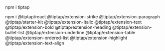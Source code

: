 npm i tiptap

npm i @tiptap/react @tiptap/extension-strike @tiptap/extension-paragraph @tiptap/starter-kit @tiptap/extension-italic @tiptap/extension-text @tiptap/extension-bold @tiptap/extension-heading @tiptap/extension-bullet-list @tiptap/extension-underline @tiptap/extension-table @tiptap/extension-ordered-list @tiptap/extension-highlight @tiptap/extension-text-align
